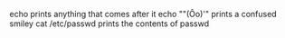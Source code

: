 echo prints anything that comes after it
echo "\"(Ôo)'" prints a confused smiley
cat /etc/passwd prints the contents of passwd
